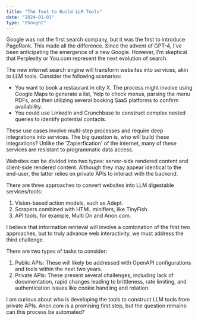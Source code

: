 ```yaml
---
title: "The Tool to Build LLM Tools"
date: "2024-01-01"
type: "thought"
---
```


Google was not the first search company, but it was the first to introduce PageRank. This made all the difference. Since the advent of GPT-4, I've been anticipating the emergence of a new Google. However, I'm skeptical that Perplexity or You.com represent the next evolution of search.

The new internet search engine will transform websites into services, akin to LLM tools. Consider the following scenarios:

- You want to book a restaurant in city X. The process might involve using Google Maps to generate a list, Yelp to check menus, parsing the menu PDFs, and then utilizing several booking SaaS platforms to confirm availability.
- You could use LinkedIn and Crunchbase to construct complex nested queries to identify potential contacts.

These use cases involve multi-step processes and require deep integrations into services. The big question is, who will build these integrations? Unlike the 'Zapierfication' of the internet, many of these services are resistant to programmatic data access.

Websites can be divided into two types: server-side rendered content and client-side rendered content. Although they may appear identical to the end-user, the latter relies on private APIs to interact with the backend.

There are three approaches to convert websites into LLM digestable services/tools:

1. Vision-based action models, such as Adept.
2. Scrapers combined with HTML minifiers, like TinyFish.
3. API tools, for example, Multi On and Anon.com.

I believe that information retrieval will involve a combination of the first two approaches, but to truly advance web interactivity, we must address the third challenge.

There are two types of tasks to consider:

1. Public APIs: These will likely be addressed with OpenAPI configurations and tools within the next two years.
2. Private APIs: These present several challenges, including lack of documentation, rapid changes leading to brittleness, rate limiting, and authentication issues like cookie handling and rotation.

I am curious about who is developing the tools to construct LLM tools from private APIs. Anon.com is a promising first step, but the question remains: can this process be automated? 